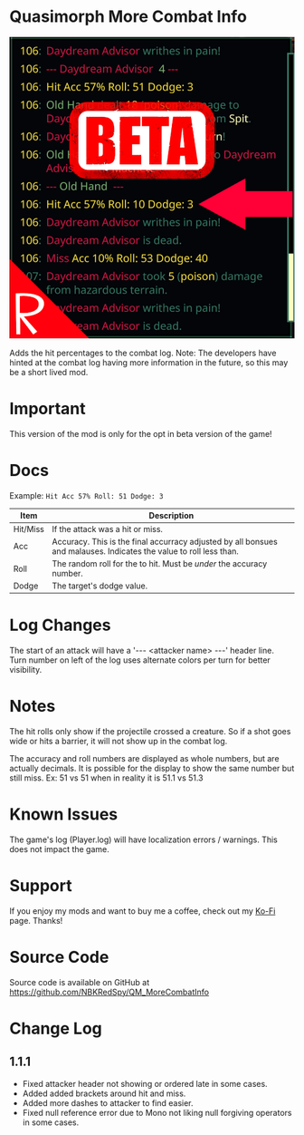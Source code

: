 # Quasimorph More Combat Info
![thumbnail icon](media/thumbnail.png)

Adds the hit percentages to the combat log.
Note: The developers have hinted at the combat log having more information in the future, so this may be a short lived mod.

# Important
This version of the mod is only for the opt in beta version of the game!

# Docs
Example:  `Hit Acc 57% Roll: 51 Dodge: 3`

|Item|Description|
|--|--|
|Hit/Miss|If the attack was a hit or miss.|
|Acc|Accuracy.  This is the final accurracy adjusted by all bonsues and malauses.  Indicates the value to roll less than.|
|Roll|The random roll for the to hit.  Must be *under* the accuracy number.|
|Dodge|The target's dodge value.|

# Log Changes
The start of an attack will have a '--- \<attacker name\> ---' header line.  
Turn number on left of the log uses alternate colors per turn for better visibility.

# Notes
The hit rolls only show if the projectile crossed a creature.  So if a shot goes wide or hits a barrier, it will not show up in the combat log.

The accuracy and roll numbers are displayed as whole numbers, but are actually decimals.  It is possible for the display to show the same number but still miss.  Ex:  51 vs 51 when in reality it is 51.1 vs 51.3

# Known Issues
The game's log (Player.log) will have localization errors / warnings.  This does not impact the game.

# Support
If you enjoy my mods and want to buy me a coffee, check out my [Ko-Fi](https://ko-fi.com/nbkredspy71915) page.
Thanks!

# Source Code
Source code is available on GitHub at https://github.com/NBKRedSpy/QM_MoreCombatInfo

# Change Log

## 1.1.1
* Fixed attacker header not showing or ordered late in some cases.
* Added added brackets around hit and miss.
* Added more dashes to attacker to find easier.
* Fixed null reference error due to Mono not liking null forgiving operators in some cases.
